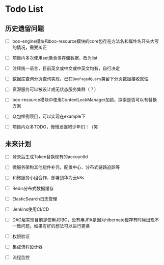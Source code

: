 # Todo List

## 历史遗留问题

-[ ] boo-engine模块和boo-resource模块的core包存在方法名和属性名开头大写的情况，需要纠正

-[ ] 项目内多次使用set集合类存储数据，改为list

-[ ] 注释统一语言，目前英文或中文或中英文均有，自行决定

-[ ] 数据库查询分页查询实现，已在```BooPagedQuery```类留下分页数据接收属性

-[ ] 资源服务可以被设计成无状态服务集群（？）

-[ ] boo-resource模块中使用ContextLockManager加锁，探索是否可以有替换方案

-[ ] 众包样例项目，可以实现在example下

-[ ] 项目内众多TODO，慢慢发掘吧少年们！（笑

## 未来计划

-[ ] 登录后生成Token替换现有的accountId

-[ ] 微服务架构其他组件补充，配置中心、分布式链路追踪等

-[ ] 和微服务小组合作，部署到华为云k8s

-[ ] Redis分布式数据缓存

-[ ] ElasticSearch日志管理

-[ ] Jenkins使用CI/CD

-[ ] DAO层实现目前是使用JDBC，没有用JPA是因为hibernate缓存有时候出现不一致问题，如果有好的想法可以进行更换

-[ ] 权限验证

-[ ] 集成流程设计器

-[ ] 流程监控
